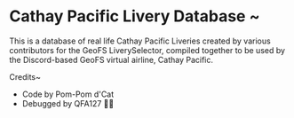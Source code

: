 # Cathay Pacific Livery Database ~
This is a database of real life Cathay Pacific Liveries created by various contributors for the GeoFS LiverySelector, compiled together to be used by the Discord-based GeoFS virtual airline, Cathay Pacific. 

Credits~
- Code by Pom-Pom d'Cat
- Debugged by QFA127 🙏🏽
